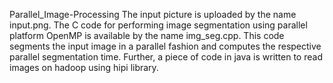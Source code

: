 Parallel_Image-Processing
The input picture is uploaded by the name input.png. The C code for performing image segmentation using parallel platform OpenMP is available by the name img_seg.cpp. This code segments the input image in a parallel fashion and computes the respective parallel segmentation time. 
Further, a piece of code in java is written to read images on hadoop using hipi library. 
